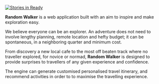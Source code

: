 [![Stories in
Ready](https://badge.waffle.io/mkao006/random_walker.png?label=ready&title=Ready)](https://waffle.io/mkao006/random_walker)

**Random Walker** is a web application built with an aim to inspire and
make exploration easy.

We believe everyone can be an explorer. An adventure does not need to
involve lengthy planning, remote location and hefty budget; it can be
spontaneous, in a neighboring quarter and minimum cost.

From discovery a new local cafe to the most off beaten track where no
traveller explored, for novice or normad, **Random Walker** is
designed to provide surprises to travellers of any given experience
and confidence.

The engine can generate customised personalised travel itinerary, and recommend
activities in order to to maximise the travelling experience.